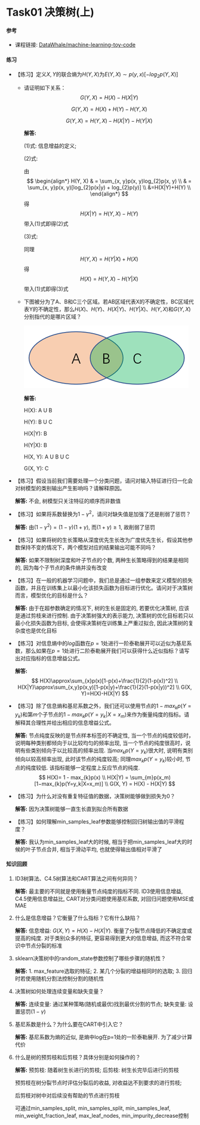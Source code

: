 # Task01 决策树(上)

#### 参考

- 课程链接: [DataWhale/machine-learning-toy-code](https://datawhalechina.github.io/machine-learning-toy-code/index.html)

#### 练习

- 【练习】定义$X, Y$的联合熵为$H(Y, X)$为$E(Y,X)∼p(y,x)[−log_{2}p(Y,X)]$

  - 请证明如下关系： 
    $$
    G(Y, X)=H(X)-H(X|Y) \tag{1} \label{eq1}
    $$

    $$
    G(Y, X)=H(X)+H(Y)-H(Y, X) \tag{2} \label{2}
    $$

    $$
    G(Y, X)=H(Y, X)-H(X|Y)-H(Y|X) \tag{3} \label{3}
    $$

    **解答:** 

    (1)式: 信息增益的定义;
    
    (2)式:  
    
    由
    $$
    \begin{align*}
        H(Y, X) & = \sum_{x, y}p(x, y)log_{2}p(x, y) \\
        & = \sum_{x, y}p(x, y)[log_{2}p(x|y) + log_{2}p(y)] \\
        &=H(X|Y)+H(Y) \\
    \end{align*}
    $$
    得
    $$
    H(X|Y)=H(Y,X)-H(Y)
    $$
    带入(1)式即得(2)式
    
    (3)式:
    
    同理
    $$
    H(Y, X) = H(Y|X) + H(X)
    $$
    得
    $$
    H(X) = H(Y, X) - H(Y|X)
    $$
    带入(1)式即得(3)式
    
  - 下图被分为了A、B和C三个区域。若AB区域代表X的不确定性，BC区域代表Y的不确定性，那么$H(X)$、$H(Y)$、$H(X|Y)$、$H(Y|X)$、$H(Y,X)$和$G(Y,X)$分别指代的是哪片区域？

    ![](img/pic1.png)

    **解答:**
    
    H(X):     A U B
    
    H(Y):     B U C
    
    H(X|Y): B
    
    H(Y|X): B
    
    H(X, Y): A U B U C
    
    G(X, Y): C
    
    

- 【练习】假设当前我们需要处理一个分类问题，请问对输入特征进行归一化会对树模型的类别输出产生影响吗？请解释原因。

  **解答:** 不会, 树模型只关注特征的顺序而非数值

  

- 【练习】如果将系数替换为$1−γ^2$，请问对缺失值是加强了还是削弱了惩罚？

  **解答:** 由$(1-γ^2)=(1-γ)(1+γ)$, 而$(1+γ)\geq1$, 故削弱了惩罚
  
  
  
- 【练习】如果将树的生长策略从深度优先生长改为广度优先生长，假设其他参数保持不变的情况下，两个模型对应的结果输出可能不同吗？

  **解答:** 如果不限制树深度和叶子节点的个数, 两种生长策略得到的结果是相同的, 因为每个子节点的条件熵并没有改变



- 【练习】在一般的机器学习问题中，我们总是通过一组参数来定义模型的损失函数，并且在训练集上以最小化该损失函数为目标进行优化。请问对于决策树而言，模型优化的目标是什么？

  **解答:** 由于在超参数确定的情况下, 树的生长是固定的, 若要优化决策树, 应该是通过剪枝来进行控制. 由于决策树强大的表示能力, 决策树的优化目标若只以最小化损失函数为目标, 会使得决策树在训练集上严重过拟合, 因此决策树的复杂度也是优化目标

  

- 【练习】对信息熵中的$log$函数在$p=1$处进行一阶泰勒展开可以近似为基尼系数，那么如果在$p=1$处进行二阶泰勒展开我们可以获得什么近似指标？请写出对应指标的信息增益公式。

  **解答:** 
  $$
  H(X)\approx\sum_{x}p(x)[1-p(x)+\frac{1}{2}(1-p(x))^2] \\
  H(X|Y)\approx\sum_{x,y}p(x,y)[1-p(x|y)+\frac{1}{2}(1-p(x|y))^2] \\
  G(X, Y)=H(X)-H(X|Y)
  $$
  

- 【练习】除了信息熵和基尼系数之外，我们还可以使用节点的$1−max_{k}p(Y=y_k)$和第$m$个子节点的$1−max_{k}p(Y=y_k|X=x_m)$来作为衡量纯度的指标。请解释其合理性并给出相应的信息增益公式。

  **解答:** 节点纯度反映的是节点样本标签的不确定性, 当一个节点的纯度较低时，说明每种类别都倾向于以比较均匀的频率出现, 当一个节点的纯度很高时，说明有些类别倾向于以比较高的频率出现. 当$max_{k}p(Y=y_k)$很大时, 说明有类别倾向以较高频率出现, 此时该节点的纯度较高; 同理$max_{k}p(Y=y_k)$较小时, 节点的纯度较低. 该指标能够一定程度上反应节点的纯度.
  $$
  H(X)= 1 - max_{k}p(x) \\
  H(X|Y) = \sum_{m}p(x_m)[1−max_{k}p(Y=y_k|X=x_m)] \\
  G(X, Y) = H(X) - H(X|Y)
  $$
  



- 【练习】为什么对没有重复特征值的数据，决策树能够做到损失为0？

  **解答:** 因为决策树能够一直生长直到拟合所有数据

  

- 【练习】如何理解min_samples_leaf参数能够控制回归树输出值的平滑程度？

  **解答:** 我认为min_samples_leaf大的时候, 相当于把min_samples_leaf大的时候的叶子节点合并, 相当于滑动平均, 也就使得输出值相对平滑了
  
  

#### 知识回顾

1. ID3树算法、C4.5树算法和CART算法之间有何异同？

   **解答:** 最主要的不同就是使用衡量节点纯度的指标不同. ID3使用信息增益, C4.5使用信息增益比, CART对分类问题使用基尼系数, 对回归问题使用MSE或MAE

   

2. 什么是信息增益？它衡量了什么指标？它有什么缺陷？

   **解答:** 信息增益: $G(X,Y) = H(X) - H(X|Y)$. 衡量了分裂节点降低的不确定度或提高的纯度. 对于类别众多的特征, 更容易得到更大的信息增益, 而这不符合常识中节点分裂的标准

   

3. sklearn决策树中的random_state参数控制了哪些步骤的随机性？

   **解答:** 1. max_feature选取的特征; 2. 某几个分裂的增益相同时的选取; 3. 回归时若使用随机分割法控制分割的随机性

   

4. 决策树如何处理连续变量和缺失变量？

   **解答:** 连续变量: 通过某种策略(随机或最优)找到最优分割的节点; 缺失变量: 设置惩罚$(1-γ)$

   

5. 基尼系数是什么？为什么要在CART中引入它？

   **解答:** 基尼系数为熵的近似, 是熵中log在p=1处的一阶泰勒展开. 为了减少计算代价

   

6. 什么是树的预剪枝和后剪枝？具体分别是如何操作的？

   **解答:** 预剪枝: 随着树生长进行的剪枝; 后剪枝: 树生长完毕后进行的剪枝
   
   预剪枝在树分裂节点时评估分裂后的收益, 对收益达不到要求的进行剪枝;
   
   后剪枝对树中对后续没有帮助的节点进行剪枝
   
   可通过min_samples_split, min_samples_split, min_samples_leaf, min_weight_fraction_leaf, max_leaf_nodes, min_impurity_decrease控制